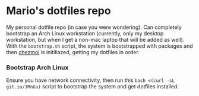 # Mario's dotfiles repo
My personal dotfile repo (in case you were wondering). Can completely bootstrap an Arch Linux workstation (currently, only my desktop workstation, but when I get a non-mac laptop that will be added as well). With the `bootstrap.sh` script, the system is bootstrapped with packages and then [chezmoi](https://www.chezmoi.io/) is initiliazed, getting my dotfiles in order.

### Bootstrap Arch Linux
Ensure you have network connectivity, then run this `bash <(curl -sL git.io/JMnGu)` script to bootstrap the system and get dotfiles installed.
